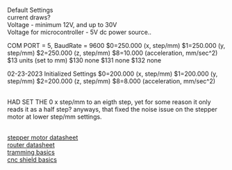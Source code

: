 Default Settings
<br> current draws?
<br> Voltage - minimum 12V, and up to 30V
<br> Voltage for microcontroller - 5V dc power source..

COM PORT = 5, BaudRate = 9600
$0=250.000 (x, step/mm)
$1=250.000 (y, step/mm)
$2=250.000 (z, step/mm)
$8=10.000 (acceleration, mm/sec^2)
$13 units (set to mm)
$130 none
$131 none
$132 none


02-23-2023 Initialized Settings
$0=200.000 (x, step/mm)
$1=200.000 (y, step/mm)
$2=200.000 (z, step/mm)
$8=8.000 (acceleration, mm/sec^2)

<br>HAD SET THE 0 x step/mm to an eigth step, yet for some reason it only reads it as a half step? anyways, that fixed the noise issue on the stepper motor at lower step/mm settings. 

<br> [stepper motor datasheet](https://www.omc-stepperonline.com/3pcs-of-nema-17-bipolar-59ncm-84oz-in-2a-42x48mm-4-wires-w-1m-cable-connector-3-17hs19-2004s1)
<br> [router datasheet](https://shop.carbide3d.com/products/carbide-compact-router)
<br> [tramming basics](https://shapeokoenthusiasts.gitbook.io/shapeoko-cnc-a-to-z/squaring)
<br> [cnc shield basics](https://www.youtube.com/watch?v=zUb8tiFCwmk) 
